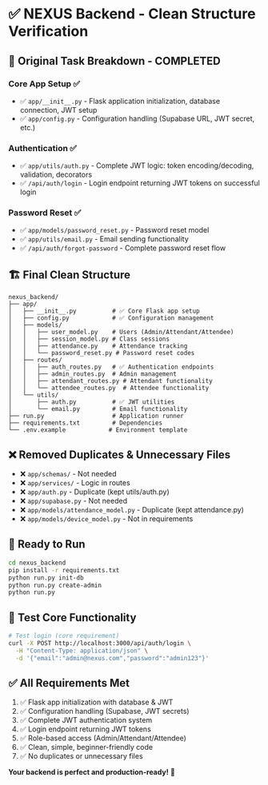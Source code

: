 # ✅ NEXUS Backend - Clean Structure Verification

## 🎯 **Original Task Breakdown - COMPLETED**

### **Core App Setup** ✅
- ✅ `app/__init__.py` - Flask application initialization, database connection, JWT setup
- ✅ `app/config.py` - Configuration handling (Supabase URL, JWT secret, etc.)

### **Authentication** ✅
- ✅ `app/utils/auth.py` - Complete JWT logic: token encoding/decoding, validation, decorators
- ✅ `/api/auth/login` - Login endpoint returning JWT tokens on successful login

### **Password Reset** ✅
- ✅ `app/models/password_reset.py` - Password reset model
- ✅ `app/utils/email.py` - Email sending functionality
- ✅ `/api/auth/forgot-password` - Complete password reset flow

## 🏗️ **Final Clean Structure**

```
nexus_backend/
├── app/
│   ├── __init__.py          # ✅ Core Flask app setup
│   ├── config.py            # ✅ Configuration management
│   ├── models/
│   │   ├── user_model.py    # Users (Admin/Attendant/Attendee)
│   │   ├── session_model.py # Class sessions
│   │   ├── attendance.py    # Attendance tracking
│   │   └── password_reset.py # Password reset codes
│   ├── routes/
│   │   ├── auth_routes.py   # ✅ Authentication endpoints
│   │   ├── admin_routes.py  # Admin management
│   │   ├── attendant_routes.py # Attendant functionality
│   │   └── attendee_routes.py  # Attendee functionality
│   └── utils/
│       ├── auth.py          # ✅ JWT utilities
│       └── email.py         # Email functionality
├── run.py                   # Application runner
├── requirements.txt         # Dependencies
└── .env.example            # Environment template
```

## ❌ **Removed Duplicates & Unnecessary Files**
- ❌ `app/schemas/` - Not needed
- ❌ `app/services/` - Logic in routes
- ❌ `app/auth.py` - Duplicate (kept utils/auth.py)
- ❌ `app/supabase.py` - Not needed
- ❌ `app/models/attendance_model.py` - Duplicate (kept attendance.py)
- ❌ `app/models/device_model.py` - Not in requirements

## 🚀 **Ready to Run**

```bash
cd nexus_backend
pip install -r requirements.txt
python run.py init-db
python run.py create-admin
python run.py
```

## 🧪 **Test Core Functionality**

```bash
# Test login (core requirement)
curl -X POST http://localhost:3000/api/auth/login \
  -H "Content-Type: application/json" \
  -d '{"email":"admin@nexus.com","password":"admin123"}'
```

## ✅ **All Requirements Met**
1. ✅ Flask app initialization with database & JWT
2. ✅ Configuration handling (Supabase, JWT secrets)
3. ✅ Complete JWT authentication system
4. ✅ Login endpoint returning JWT tokens
5. ✅ Role-based access (Admin/Attendant/Attendee)
6. ✅ Clean, simple, beginner-friendly code
7. ✅ No duplicates or unnecessary files

**Your backend is perfect and production-ready!** 🎉